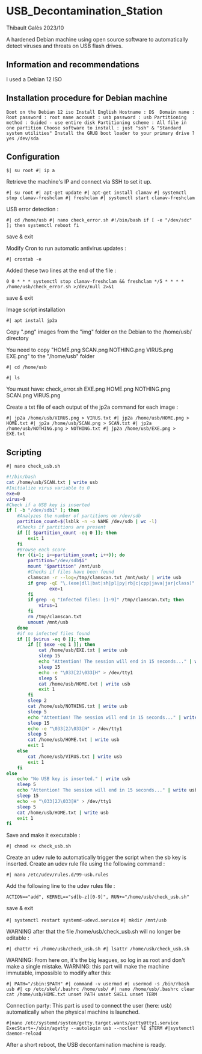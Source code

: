 # USB_Decontamination_Station

Thibault Galès 2023/10

A hardened Debian machine using open source software to automatically detect viruses and threats on USB flash drives.

## Information and recommendations

I used a Debian 12 ISO

## Installation procedure for Debian machine

`Boot on the Debian 12 iso
Install
English
Hostname : DS 
Domain name : 
Root password : root
name account : usb
password : usb
Partitioning method : Guided - use entire disk
Partitioning scheme : All file in one partition
Choose software to install : just "ssh" & "Standard system utilities"
Install the GRUB boot loader to your primary drive ? yes /dev/sda`

## Configuration

`$| su root
#| ip a`

 Retrieve the machine's IP and connect via SSH to set it up.

`#| su root
#| apt-get update
#| apt-get install clamav
#| systemctl stop clamav-freshclam
#| freshclam
#| systemctl start clamav-freshclam`

USB error detection :

`#| cd /home/usb
#| nano check_error.sh
	#!/bin/bash
	if [ -e "/dev/sdc" ]; then
    		systemctl reboot
	fi`

save & exit

Modify Cron to run automatic antivirus updates :

`#| crontab -e`

Added these two lines at the end of the file :

`0 0 * * * systemctl stop clamav-freshclam && freshclam
*/5 * * * * /home/usb/check_error.sh >/dev/null 2>&1`

save & exit

Image script installation

`#| apt install jp2a`

Copy ".png" images from the "img" folder on the Debian to the /home/usb/ directory

You need to copy "HOME.png SCAN.png NOTHING.png VIRUS.png EXE.png" to the "/home/usb" folder

`#| cd /home/usb`

`#| ls`

You must have: check_error.sh EXE.png HOME.png NOTHING.png SCAN.png VIRUS.png

Create a txt file of each output of the jp2a command for each image :

`#| jp2a /home/usb/VIRUS.png > VIRUS.txt
#| jp2a /home/usb/HOME.png > HOME.txt
#| jp2a /home/usb/SCAN.png > SCAN.txt
#| jp2a /home/usb/NOTHING.png > NOTHING.txt
#| jp2a /home/usb/EXE.png > EXE.txt`

## Scripting

`#| nano check_usb.sh`

```bash
#!/bin/bash
cat /home/usb/SCAN.txt | write usb
#Initialize virus variable to 0
exe=0
virus=0
#Check if a USB key is inserted
if [ -b "/dev/sdb1" ]; then
    #Analyzes the number of partitions on /dev/sdb
    partition_count=$(lsblk -n -o NAME /dev/sdb | wc -l)
    #Checks if partitions are present
    if [[ $partition_count -eq 0 ]]; then
        exit 1
    fi
    #Browse each score
    for ((i=1; i<=partition_count; i++)); do
        partition="/dev/sdb$i"
        mount "$partition" /mnt/usb
        #Checks if files have been found
        clamscan -r --log=/tmp/clamscan.txt /mnt/usb/ | write usb
        if grep -qE "\.(exe|dll|bat|sh|pl|py|rb|c|cpp|java|jar|class)" /tmp/clamscan.txt; then
                exe=1
        fi
        if grep -q "Infected files: [1-9]" /tmp/clamscan.txt; then
            virus=1
        fi
        rm /tmp/clamscan.txt
        umount /mnt/usb
    done
    #if no infected files found
    if [[ $virus -eq 0 ]]; then
        if [[ $exe -eq 1 ]]; then
            cat /home/usb/EXE.txt | write usb
            sleep 15
            echo "Attention! The session will end in 15 seconds..." | write usb
            sleep 15
            echo -e "\033[2J\033[H" > /dev/tty1
            sleep 5
            cat /home/usb/HOME.txt | write usb
            exit 1
        fi
        sleep 2
        cat /home/usb/NOTHING.txt | write usb
        sleep 5
        echo "Attention! The session will end in 15 seconds..." | write usb
        sleep 15
        echo -e "\033[2J\033[H" > /dev/tty1
        sleep 5
        cat /home/usb/HOME.txt | write usb
        exit 1
    else
        cat /home/usb/VIRUS.txt | write usb
        exit 1
    fi
else
	echo "No USB key is inserted." | write usb
	sleep 5
	echo "Attention! The session will end in 15 seconds..." | write usb
	sleep 15
	echo -e "\033[2J\033[H" > /dev/tty1
	sleep 5
	cat /home/usb/HOME.txt | write usb
	exit 1
fi
```

Save and make it executable :

`#| chmod +x check_usb.sh`

Create an udev rule to automatically trigger the script when the sb key is inserted. Create an udev rule file using the following command :

`#| nano /etc/udev/rules.d/99-usb.rules`

Add the following line to the udev rules file :

`ACTION=="add", KERNEL=="sd[b-z][0-9]", RUN+="/home/usb/check_usb.sh"`

save & exit

`#| systemctl restart systemd-udevd.service`
`#| mkdir /mnt/usb`

WARNING after that the file /home/usb/check_usb.sh will no longer be editable :

`#| chattr +i /home/usb/check_usb.sh
#| lsattr /home/usb/check_usb.sh`

WARNING: From here on, it's the big leagues, so log in as root and don't make a single mistake.
WARNING: this part will make the machine immutable, impossible to modify after this:

`#| PATH="/sbin:$PATH"
#| command -v usermod
#| usermod -s /bin/rbash usb
#| cp /etc/skel/.bashrc /home/usb/
#| nano /home/usb/.bashrc
    clear
    cat /home/usb/HOME.txt
    unset PATH
    unset SHELL
    unset TERM`

Connection party:
This part is used to connect the user (here: usb) automatically when the physical machine is launched.

`#|nano /etc/systemd/system/getty.target.wants/getty@tty1.service
    ExecStart=-/sbin/agetty --autologin usb --noclear %I $TERM
#|systemctl daemon-reload`

After a short reboot, the USB decontamination machine is ready.



